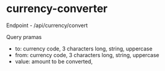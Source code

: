 # currency-converter

Endpoint - /api/currency/convert

Query pramas
 - to: currency code, 3 characters long, string, uppercase
 - from: currency code, 3 characters long, string, uppercase
 - value: amount to be converted, 
